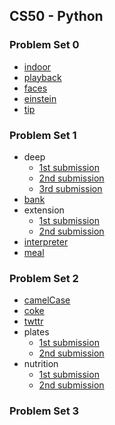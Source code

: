 ## CS50 - Python

### Problem Set 0

- [indoor](https://submit.cs50.io/check50/65a71859395291836e5177fa6511476d6f7727f4)
- [playback](https://submit.cs50.io/check50/8773b10958b80d1cf2face06a8c847f50c98813f)
- [faces](https://submit.cs50.io/check50/98bc52095bec6462cad8d1497c16dd7c47a429fb)
- [einstein](https://submit.cs50.io/check50/65a71859395291836e5177fa6511476d6f7727f4)
- [tip](https://submit.cs50.io/check50/65a71859395291836e5177fa6511476d6f7727f4)

### Problem Set 1

- deep
  - [1st submission](https://submit.cs50.io/check50/2d4311c821ed28521920e4b1fdeb3702efcca05a)
  - [2nd submission](https://submit.cs50.io/check50/c1527b14a4deebf946e05806d6efeaec3cfbd9b5)
  - [3rd submission](https://submit.cs50.io/check50/f01c36e726939fc5683f043e430321032152c0f0)
- [bank](https://submit.cs50.io/check50/24d0cfa4154d376193ab93a1016eaa5c5602cae9)
- extension
  - [1st submission](https://submit.cs50.io/check50/582bebd3146dd86f5947dad74c559b7657148846)
  - [2nd submission](https://submit.cs50.io/check50/61203f3ecf52147e22e803a117df593d9a2ec554)
- [interpreter](https://submit.cs50.io/check50/fce7acad7666adcae420b2121ae26a31d88fbfbf)
- [meal](https://submit.cs50.io/check50/f1b5691b94604f084c9bc59fd84d35102ad8ea27)

### Problem Set 2

- [camelCase](https://submit.cs50.io/check50/672db65cfaa589a434dc7ac7680aaea888ad8fbf)
- [coke](https://submit.cs50.io/check50/3583a4557f9868de24e5b8b0b6d0f6aaa8c404cb)
- [twttr](https://submit.cs50.io/check50/6eac66ac1a2cd80cce01f089f5423bbbd1b23be0)
- plates
  - [1st submission](https://submit.cs50.io/check50/2c63d7cce55d8c8a16cb67007668952a5563cfe5)
  - [2nd submission](https://submit.cs50.io/check50/73995c50c07841748836bd6c6fdf1272a98e37af)
- nutrition
  - [1st submission](https://submit.cs50.io/check50/304850f96376dc5be8f608a571e300389dea22d5)
  - [2nd submission](https://submit.cs50.io/check50/57ada2424bf0db89d89988ab4cc0467e976e754c)

### Problem Set 3